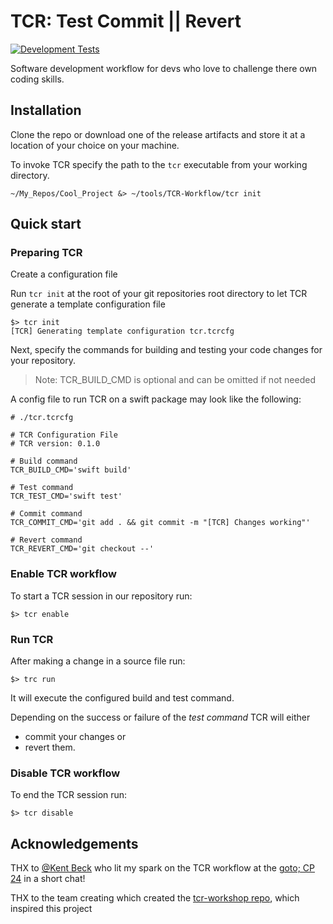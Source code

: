 # TCR: Test Commit || Revert

<!-- Status Badges -->
[![Development Tests](https://github.com/angu-software/TCR-Workflow/actions/workflows/DevelopmentTests.yml/badge.svg)](https://github.com/angu-software/TCR-Workflow/actions/workflows/DevelopmentTests.yml)

Software development workflow for devs who love to challenge there own coding skills.

## Installation

Clone the repo or download one of the release artifacts and store it at a location of your choice on your machine.

To invoke TCR specify the path to the `tcr` executable from your working directory.

```text
~/My_Repos/Cool_Project &> ~/tools/TCR-Workflow/tcr init
```

## Quick start

### Preparing TCR

Create a configuration file

Run `tcr init` at the root of your git repositories root directory to let TCR generate a template configuration file

```text
$> tcr init
[TCR] Generating template configuration tcr.tcrcfg
```

Next, specify the commands for building and testing your code changes for your repository.

> Note: TCR_BUILD_CMD is optional and can be omitted if not needed

A config file to run TCR on a swift package may look like the following:

```shell
# ./tcr.tcrcfg

# TCR Configuration File
# TCR version: 0.1.0

# Build command
TCR_BUILD_CMD='swift build'

# Test command
TCR_TEST_CMD='swift test'

# Commit command
TCR_COMMIT_CMD='git add . && git commit -m "[TCR] Changes working"'

# Revert command
TCR_REVERT_CMD='git checkout --'
```

### Enable TCR workflow

To start a TCR session in our repository run:

```text
$> tcr enable
```

### Run TCR

After making a change in a source file run:

```text
$> trc run
```

It will execute the configured build and test command.

Depending on the success or failure of the *test command* TCR will either

* commit your changes or
* revert them.

### Disable TCR workflow

To end the TCR session run:

```text
$> tcr disable
```

## Acknowledgements

THX to [@Kent Beck] who lit my spark on the TCR workflow at the [goto; CP 24] in a short chat!

THX to the team creating  which created the [tcr-workshop repo], which inspired this project

[@Kent Beck]: https://github.com/KentBeck
[goto; CP 24]: https://gotocph.com/2024
[tcr-workshop repo]: https://github.com/islomar/tcr-workshop